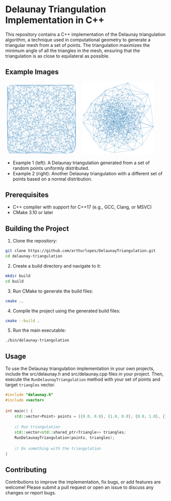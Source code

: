 # Delaunay Triangulation Implementation in C++
This repository contains a C++ implementation of the Delaunay triangulation algorithm, a technique used in computational geometry to generate a triangular mesh from a set of points. The triangulation maximizes the minimum angle of all the triangles in the mesh, ensuring that the triangulation is as close to equilateral as possible.

<!-- ... -->

## Example Images

<p float="left">
  <img src="images/delaunay_example1.png" width="45%" style="margin-right: 10px;" alt="Example 1">
  <img src="images/delaunay_example2.png" width="45%" alt="Example 2">
</p>

* Example 1 (left): A Delaunay triangulation generated from a set of random points uniformly distributed.
* Example 2 (right): Another Delaunay triangulation with a different set of points based on a normal distribution.

<!-- ... -->

## Prerequisites
* C++ compiler with support for C++17 (e.g., GCC, Clang, or MSVC)
* CMake 3.10 or later

## Building the Project
1. Clone the repository:
```bash
git clone https://github.com/arthurlopes/DelaunayTriangulation.git
cd delaunay-triangulation
```

2. Create a build directory and navigate to it:
```bash
mkdir build
cd build
```

3. Run CMake to generate the build files:
```bash
cmake ..
```

4. Compile the project using the generated build files:
```bash
cmake --build .
```

5. Run the main executable:
```bash
./bin/delaunay-triangulation
```

## Usage
To use the Delaunay triangulation implementation in your own projects, include the src/delaunay.h and src/delaunay.cpp files in your project. Then, execute the `RunDelaunayTriangulation` method with your set of points and target `triangles` vector.

```cpp
#include "delaunay.h"
#include <vector>

int main() {
    std::vector<Point> points = {{0.0, 0.0}, {1.0, 0.0}, {0.0, 1.0}, {1.0, 1.0}, {0.5, 0.5}};

    // Run triangulation
    std::vector<std::shared_ptr<Triangle>> triangles;
    RunDelaunayTriangulation(points, triangles);

    // Do something with the triangulation
}
```

## Contributing
Contributions to improve the implementation, fix bugs, or add features are welcome! Please submit a pull request or open an issue to discuss any changes or report bugs.
